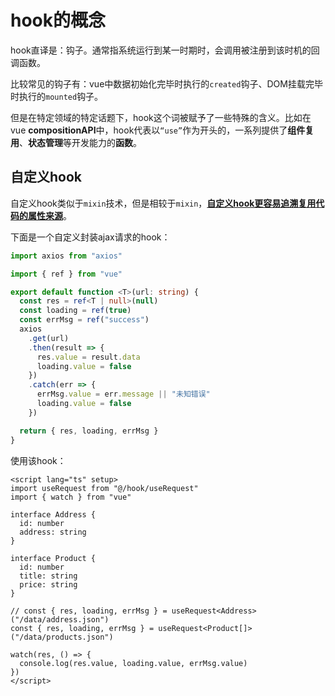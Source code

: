 # hook的概念
hook直译是：钩子。通常指系统运行到某一时期时，会调用被注册到该时机的回调函数。

比较常见的钩子有：vue中数据初始化完毕时执行的`created`钩子、DOM挂载完毕时执行的`mounted`钩子。

但是在特定领域的特定话题下，hook这个词被赋予了一些特殊的含义。比如在vue **compositionAPI**中，hook代表以`“use”`作为开头的，一系列提供了**组件复用**、**状态管理**等开发能力的**函数**。

## 自定义hook
自定义hook类似于`mixin`技术，但是相较于`mixin`，**<u>自定义hook更容易追溯复用代码的属性来源</u>**。

下面是一个自定义封装ajax请求的hook：
```ts
import axios from "axios"

import { ref } from "vue"

export default function <T>(url: string) {
  const res = ref<T | null>(null)
  const loading = ref(true)
  const errMsg = ref("success")
  axios
    .get(url)
    .then(result => {
      res.value = result.data
      loading.value = false
    })
    .catch(err => {
      errMsg.value = err.message || "未知错误"
      loading.value = false
    })

  return { res, loading, errMsg }
}
```
使用该hook：
```vue
<script lang="ts" setup>
import useRequest from "@/hook/useRequest"
import { watch } from "vue"

interface Address {
  id: number
  address: string
}

interface Product {
  id: number
  title: string
  price: string
}

// const { res, loading, errMsg } = useRequest<Address>("/data/address.json")
const { res, loading, errMsg } = useRequest<Product[]>("/data/products.json")

watch(res, () => {
  console.log(res.value, loading.value, errMsg.value)
})
</script>
```